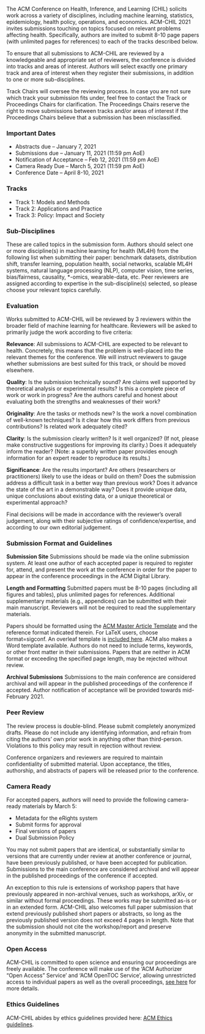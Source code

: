 The ACM Conference on Health, Inference, and Learning (CHIL) solicits work across a variety of disciplines, including machine learning, statistics, epidemiology, health policy, operations, and economics. ACM-CHIL 2021 invites submissions touching on topics focused on relevant problems affecting health. Specifically, authors are invited to submit 8-10 page papers (with unlimited pages for references) to each of the tracks described below.

To ensure that all submissions to ACM-CHIL are reviewed by a knowledgeable and appropriate set of reviewers, the conference is divided into tracks and areas of interest. Authors will select exactly one primary track and area of interest when they register their submissions, in addition to one or more sub-disciplines.

Track Chairs will oversee the reviewing process. In case you are not sure which track your submission fits under, feel free to contact the Track or Proceedings Chairs for clarification. The Proceedings Chairs reserve the right to move submissions between tracks and/or areas of interest if the Proceedings Chairs believe that a submission has been misclassified.

### Important Dates
- Abstracts due – January 7, 2021
- Submissions due – January 11, 2021 (11:59 pm AoE)
- Notification of Acceptance – Feb 12, 2021 (11:59 pm AoE)
- Camera Ready Due – March 5, 2021 (11:59 pm AoE)
- Conference Date – April 8-10, 2021

### Tracks
- Track 1: Models and Methods
- Track 2: Applications and Practice
- Track 3: Policy: Impact and Society

### Sub-Disciplines
These are called topics in the submission form. Authors should select one or more discipline(s) in machine learning for health (ML4H) from the following list when submitting their paper: benchmark datasets, distribution shift, transfer learning, population health, social networks, scalable ML4H systems, natural language processing (NLP), computer vision, time series, bias/fairness, causality, *-omics, wearable-data, etc. Peer reviewers are assigned according to expertise in the sub-discipline(s) selected, so please choose your relevant topics carefully.

### Evaluation
Works submitted to ACM-CHIL will be reviewed by 3 reviewers within the broader field of machine learning for healthcare. Reviewers will be asked to primarily judge the work according to five criteria:

**Relevance**: All submissions to ACM-CHIL are expected to be relevant to health. Concretely, this means that the problem is well-placed into the relevant themes for the conference. We will instruct reviewers to gauge whether submissions are best suited for this track, or should be moved elsewhere.

**Quality**: Is the submission technically sound? Are claims well supported by theoretical analysis or experimental results? Is this a complete piece of work or work in progress? Are the authors careful and honest about evaluating both the strengths and weaknesses of their work?

**Originality**: Are the tasks or methods new? Is the work a novel combination of well-known techniques? Is it clear how this work differs from previous contributions? Is related work adequately cited?

**Clarity**: Is the submission clearly written? Is it well organized? (If not, please make constructive suggestions for improving its clarity.) Does it adequately inform the reader? (Note: a superbly written paper provides enough information for an expert reader to reproduce its results.)

**Significance**: Are the results important? Are others (researchers or practitioners) likely to use the ideas or build on them? Does the submission address a difficult task in a better way than previous work? Does it advance the state of the art in a demonstrable way? Does it provide unique data, unique conclusions about existing data, or a unique theoretical or experimental approach?

Final decisions will be made in accordance with the reviewer’s overall judgement, along with their subjective ratings of confidence/expertise, and according to our own editorial judgement.

### Submission Format and Guidelines
**Submission Site**
Submissions should be made via the online submission system. At least one author of each accepted paper is required to register for, attend, and present the work at the conference in order for the paper to appear in the conference proceedings in the ACM Digital Library.

**Length and Formatting**
Submitted papers must be 8-10 pages (including all figures and tables), plus unlimited pages for references. Additional supplementary materials (e.g., appendices) can be submitted with their main manuscript. Reviewers will not be required to read the supplementary materials.

Papers should be formatted using the [ACM Master Article Template](https://www.acm.org/publications/proceedings-template) and the reference format indicated therein. For LaTeX users, choose format=sigconf. An overleaf template is [included here](https://www.overleaf.com/gallery/tagged/acm-official#.WOuOk2e1taQ). ACM also makes a Word template available. Authors do not need to include terms, keywords, or other front matter in their submissions. Papers that are neither in ACM format or exceeding the specified page length, may be rejected without review.

**Archival Submissions**
Submissions to the main conference are considered archival and will appear in the published proceedings of the conference if accepted. Author notification of acceptance will be provided towards mid-February 2021.

### Peer Review
The review process is double-blind. Please submit completely anonymized drafts. Please do not include any identifying information, and refrain from citing the authors’ own prior work in anything other than third-person. Violations to this policy may result in rejection without review.

Conference organizers and reviewers are required to maintain confidentiality of submitted material. Upon acceptance, the titles, authorship, and abstracts of papers will be released prior to the conference.

### Camera Ready
For accepted papers, authors will need to provide the following camera-ready materials by March 5:

- Metadata for the eRights system
- Submit forms for approval
- Final versions of papers
- Dual Submission Policy

You may not submit papers that are identical, or substantially similar to versions that are currently under review at another conference or journal, have been previously published, or have been accepted for publication. Submissions to the main conference are considered archival and will appear in the published proceedings of the conference if accepted.

An exception to this rule is extensions of workshop papers that have previously appeared in non-archival venues, such as workshops, arXiv, or similar without formal proceedings. These works may be submitted as-is or in an extended form. ACM-CHIL also welcomes full paper submission that extend previously published short papers or abstracts, so long as the previously published version does not exceed 4 pages in length. Note that the submission should not cite the workshop/report and preserve anonymity in the submitted manuscript.

### Open Access
ACM-CHIL is committed to open science and ensuring our proceedings are freely available. The conference will make use of the ‘ACM Authorizer “Open Access” Service’ and ‘ACM OpenTOC Service’, allowing unrestricted access to individual papers as well as the overall proceedings, [see here](https://www.acm.org/publications/openaccess) for more details.

### Ethics Guidelines
ACM-CHIL abides by ethics guidelines provided here: [ACM Ethics guidelines](https://ethics.acm.org/).
